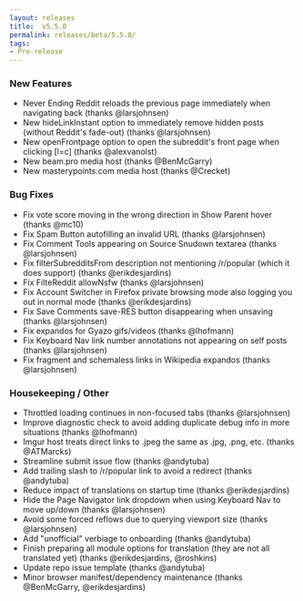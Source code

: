 ```yaml
---
layout: releases
title:  v5.5.0
permalink: releases/beta/5.5.0/
tags:
- Pre-release
---
```


### New Features

- Never Ending Reddit reloads the previous page immediately when navigating back (thanks @larsjohnsen)
- New hideLinkInstant option to immediately remove hidden posts (without Reddit's fade-out) (thanks @larsjohnsen)
- New openFrontpage option to open the subreddit's front page when clicking \[l=c\] (thanks @alexvanolst)
- New beam.pro media host (thanks @BenMcGarry)
- New masterypoints.com media host (thanks @Crecket)

### Bug Fixes

- Fix vote score moving in the wrong direction in Show Parent hover (thanks @mc10)
- Fix Spam Button autofilling an invalid URL (thanks @larsjohnsen)
- Fix Comment Tools appearing on Source Snudown textarea (thanks @larsjohnsen)
- Fix filterSubredditsFrom description not mentioning /r/popular (which it does support) (thanks @erikdesjardins)
- Fix FilteReddit allowNsfw (thanks @larsjohnsen)
- Fix Account Switcher in Firefox private browsing mode also logging you out in normal mode (thanks @erikdesjardins)
- Fix Save Comments save-RES button disappearing when unsaving (thanks @larsjohnsen)
- Fix expandos for Gyazo gifs/videos (thanks @lhofmann)
- Fix Keyboard Nav link number annotations not appearing on self posts (thanks @larsjohnsen)
- Fix fragment and schemaless links in Wikipedia expandos (thanks @larsjohnsen)

### Housekeeping / Other

- Throttled loading continues in non-focused tabs (thanks @larsjohnsen)
- Improve diagnostic check to avoid adding duplicate debug info in more situations (thanks @lhofmann)
- Imgur host treats direct links to .jpeg the same as .jpg, .png, etc. (thanks @ATMarcks)
- Streamline submit issue flow (thanks @andytuba)
- Add trailing slash to /r/popular link to avoid a redirect (thanks @andytuba)
- Reduce impact of translations on startup time (thanks @erikdesjardins)
- Hide the Page Navigator link dropdown when using Keyboard Nav to move up/down (thanks @larsjohnsen)
- Avoid some forced reflows due to querying viewport size (thanks @larsjohnsen)
- Add "unofficial" verbiage to onboarding (thanks @andytuba)
- Finish preparing all module options for translation (they are not all translated yet) (thanks @erikdesjardins, @roshkins)
- Update repo issue template (thanks @andytuba)
- Minor browser manifest/dependency maintenance (thanks @BenMcGarry, @erikdesjardins)
